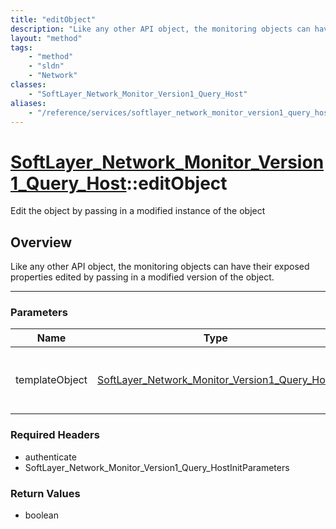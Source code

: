 ```yaml
---
title: "editObject"
description: "Like any other API object, the monitoring objects can have their exposed properties edited by passing in a modified vers... "
layout: "method"
tags:
    - "method"
    - "sldn"
    - "Network"
classes:
    - "SoftLayer_Network_Monitor_Version1_Query_Host"
aliases:
    - "/reference/services/softlayer_network_monitor_version1_query_host/editObject"
---
```

# [SoftLayer_Network_Monitor_Version1_Query_Host](/reference/services/SoftLayer_Network_Monitor_Version1_Query_Host)::editObject


Edit the object by passing in a modified instance of the object


## Overview 
Like any other API object, the monitoring objects can have their exposed properties edited by passing in a modified version of the object. 

-----

### Parameters 
|Name | Type | Description |
| --- | --- | --- |
|templateObject| <a href='/reference/datatypes/SoftLayer_Network_Monitor_Version1_Query_Host'>SoftLayer_Network_Monitor_Version1_Query_Host </a>| A skeleton SoftLayer_Network_Monitor_Version1_Query_Host object with only the properties defined that you wish to change. Unchanged properties are left alone.|


### Required Headers
* authenticate
* SoftLayer_Network_Monitor_Version1_Query_HostInitParameters


### Return Values
* boolean




